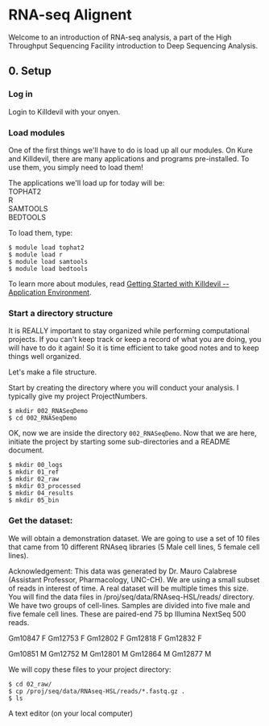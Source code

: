 # RNA-seq Alignent

Welcome to an introduction of RNA-seq analysis, a part of the High Throughput Sequencing Facility introduction to Deep Sequencing Analysis.

## 0. Setup

### Log in

Login to Killdevil with your onyen.

### Load modules

One of the first things we'll have to do is load up all our modules. On Kure and Killdevil, there are many applications and programs pre-installed. To use them, you simply need to load them!

The applications we'll load up for today will be:   
TOPHAT2   
R   
SAMTOOLS   
BEDTOOLS   

To load them, type:

```
$ module load tophat2
$ module load r
$ module load samtools
$ module load bedtools
```

To learn more about modules, read [Getting Started with Killdevil -- Application Environment](http://help.unc.edu/help/getting-started-on-killdevil/#P92_10973).


### Start a directory structure

It is REALLY important to stay organized while performing computational projects. If you can't keep track or keep a record of what you are doing, you will have to do it again! So it is time efficient to take good notes and to keep things well organized.

Let's make a file structure. 

Start by creating the directory where you will conduct your analysis. I typically give my project ProjectNumbers.

```
$ mkdir 002_RNASeqDemo
$ cd 002_RNASeqDemo
```

OK, now we are inside the directory `002_RNASeqDemo`. Now that we are here, initiate the project by starting some sub-directories and a README document.

```
$ mkdir 00_logs
$ mkdir 01_ref
$ mkdir 02_raw
$ mkdir 03_processed
$ mkdir 04_results
$ mkdir 05_bin
```

### Get the dataset:

We will obtain a demonstration dataset. We are going to use a set of 10 files that came from 10 different RNAseq libraries (5
Male cell lines, 5 female cell lines).

Acknowledgement: This data was generated by Dr. Mauro Calabrese (Assistant Professor, Pharmacology, UNC-CH). We are using a small subset of reads in interest of time. A real dataset will be multiple times this size. You will find the data files in /proj/seq/data/RNAseq-HSL/reads/ directory. We have two groups of cell-lines. Samples are divided into five male and five female cell lines. These are paired-end 75 bp Illumina NextSeq 500 reads.

Gm10847 F
Gm12753 F
Gm12802 F
Gm12818 F
Gm12832 F

Gm10851 M
Gm12752 M
Gm12801 M
Gm12864 M
Gm12877 M

We will copy these files to your project directory:


```
$ cd 02_raw/
$ cp /proj/seq/data/RNAseq-HSL/reads/*.fastq.gz .
$ ls
```




A text editor (on your local computer)

